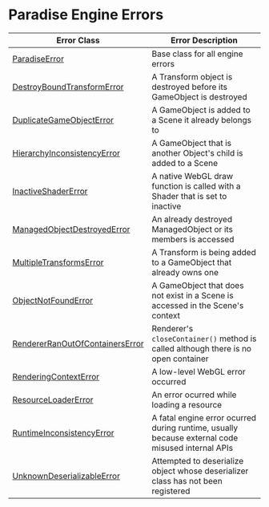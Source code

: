 # Paradise Engine Errors

| Error Class                       | Error Description                                                                                |
| --------------------------------- | ------------------------------------------------------------------------------------------------ |
| [ParadiseError]                   | Base class for all engine errors                                                                 |
| [DestroyBoundTransformError]      | A Transform object is destroyed before its GameObject is destroyed                               |
| [DuplicateGameObjectError]        | A GameObject is added to a Scene it already belongs to                                           |
| [HierarchyInconsistencyError]     | A GameObject that is another Object's child is added to a Scene                                  |
| [InactiveShaderError]             | A native WebGL draw function is called with a Shader that is set to inactive                     |
| [ManagedObjectDestroyedError]     | An already destroyed ManagedObject or its members is accessed                                    |
| [MultipleTransformsError]         | A Transform is being added to a GameObject that already owns one                                 |
| [ObjectNotFoundError]             | A GameObject that does not exist in a Scene is accessed in the Scene's context                   |
| [RendererRanOutOfContainersError] | Renderer's `closeContainer()` method is called although there is no open container               |
| [RenderingContextError]           | A low-level WebGL error occurred                                                                 |
| [ResourceLoaderError]             | An error ocurred while loading a resource                                                        |
| [RuntimeInconsistencyError]       | A fatal engine error ocurred during runtime, usually because external code misused internal APIs |
| [UnknownDeserializableError]      | Attempted to deserialize object whose deserializer class has not been registered                 |

[paradiseerror]: ./paradise-error.ts
[destroyboundtransformerror]: ./destroy-bound-transform.ts
[duplicategameobjecterror]: ./duplicate-game-object.ts
[hierarchyinconsistencyerror]: ./hierarchy-inconsistency.ts
[inactiveshadererror]: ./inactive-shader.ts
[managedobjectdestroyederror]: ./managed-object-destroyed.ts
[multipletransformserror]: ./multiple-transforms.ts
[objectnotfounderror]: ./object-not-found.ts
[rendererranoutofcontainerserror]: ./renderer-ran-out-of-containers.ts
[renderingcontexterror]: ./rendering-context.ts
[resourceloadererror]: ./resource-loader.ts
[runtimeinconsistencyerror]: ./runtime-inconsistency.ts
[unknowndeserializableerror]: './unknown-deserializable.ts
